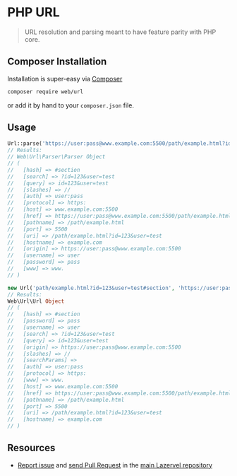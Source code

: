 # PHP URL
> URL resolution and parsing meant to have feature parity with PHP core.

## Composer Installation

Installation is super-easy via [Composer](https://getcomposer.org)

```bash
composer require web/url
```

or add it by hand to your `composer.json` file.

## Usage

```php
Url::parse('https://user:pass@www.example.com:5500/path/example.html?id=123&user=test#section');
// Results:
// Web\Url\Parser\Parser Object
// (
//   [hash] => #section
//   [search] => ?id=123&user=test
//   [query] => id=123&user=test
//   [slashes] => //
//   [auth] => user:pass
//   [protocol] => https:
//   [host] => www.example.com:5500
//   [href] => https://user:pass@www.example.com:5500/path/example.html?id=123&user=test#section
//   [pathname] => /path/example.html
//   [port] => 5500
//   [uri] => /path/example.html?id=123&user=test
//   [hostname] => example.com
//   [origin] => https://user:pass@www.example.com:5500
//   [username] => user
//   [password] => pass
//   [www] => www.
// )

new Url('path/example.html?id=123&user=test#section', 'https://user:pass@www.example.com:5500/');
// Results:
Web\Url\Url Object
// (
//   [hash] => #section
//   [password] => pass
//   [username] => user
//   [search] => ?id=123&user=test
//   [query] => id=123&user=test
//   [origin] => https://user:pass@www.example.com:5500
//   [slashes] => //
//   [searchParams] =>
//   [auth] => user:pass
//   [protocol] => https:
//   [www] => www.
//   [host] => www.example.com:5500
//   [href] => https://user:pass@www.example.com:5500/path/example.html?id=123&user=test#section
//   [pathname] => /path/example.html
//   [port] => 5500
//   [uri] => /path/example.html?id=123&user=test
//   [hostname] => example.com
// )
```

## Resources
- [Report issue](https://github.com/lazervel/url/issues) and [send Pull Request](https://github.com/lazervel/url/pulls) in the [main Lazervel repository](https://github.com/lazervel/url)